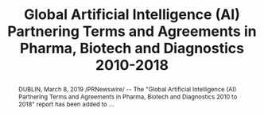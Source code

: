 ---
category: news
title: Global Artificial Intelligence (AI) Partnering Terms and Agreements in Pharma, Biotech and Diagnostics 2010-2018
abstract: DUBLIN, March 8, 2019 /PRNewswire/ -- The "Global Artificial Intelligence (AI) Partnering Terms and Agreements in Pharma, Biotech and Diagnostics 2010 to 2018" report has been added to ...
publishedDateTime: 2019-03-08T14:07:00Z
sourceUrl: https://finance.yahoo.com/news/global-artificial-intelligence-ai-partnering-134500431.html
type: webcontent

provider:
  name: Yahoo Finance
  id: default
tags:
  - AI

images: 
  - url: None
    width: 0
    height: 0
    quality: None
    title: None
    attribution: 
    focalRegion:
      x1: 0
      x2: 0
      y1: 0
      y2: 0

---